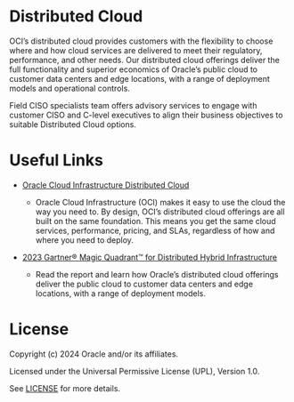 # Distributed Cloud

OCI’s distributed cloud provides customers with the flexibility to choose where and how cloud services are delivered to meet their regulatory, performance, and other needs. Our distributed cloud offerings deliver the full functionality and superior economics of Oracle’s public cloud to customer data centers and edge locations, with a range of deployment models and operational controls.

Field CISO specialists team offers advisory services to engage with customer CISO and C-level executives to align their business objectives to suitable Distributed Cloud options.



# Useful Links
 
- [Oracle Cloud Infrastructure Distributed Cloud](https://www.oracle.com/uk/cloud/distributed-cloud/)
    - Oracle Cloud Infrastructure (OCI) makes it easy to use the cloud the way you need to. By design, OCI’s distributed cloud offerings are all built on the same foundation. This means you get the same cloud services, performance, pricing, and SLAs, regardless of how and where you need to deploy.

- [2023 Gartner® Magic Quadrant™ for Distributed Hybrid Infrastructure](https://www.oracle.com/uk/cloud/distributed-cloud/gartner-leadership-report/form/)
     - Read the report and learn how Oracle’s distributed cloud offerings deliver the public cloud to customer data centers and edge locations, with a range of deployment models.

 
# License

Copyright (c) 2024 Oracle and/or its affiliates.

Licensed under the Universal Permissive License (UPL), Version 1.0.

See [LICENSE](https://github.com/oracle-devrel/technology-engineering/blob/main/LICENSE) for more details.

